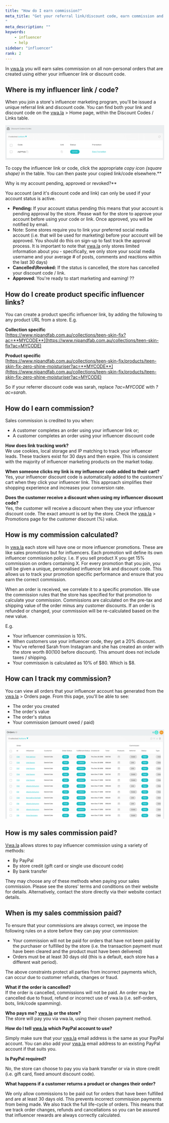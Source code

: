 ```yaml
---
title: "How do I earn commission?"
meta_title: "Get your referral link/discount code, earn commission and get paid
"
meta_description: ""
keywords:
    - influencer
    - help
sidebar: "influencer"
rank: 2
---
```

In [vwa.la](http://vwa.la) you will earn sales commission on all non-personal orders that are created using either your influencer link or discount code.

Where is my influencer link / code?
-----------------------------------

When you join a store's influencer marketing program, you'll be issued a unique referral link and discount code. You can find both your link and discount code on the [vwa.la](http://vwa.la) > Home page, within the Discount Codes / Links table.

![](/images/influencer/2018-12-22-11-01-26.png)

To copy the influencer link or code, click the appropriate _copy icon (square shape)_ in the table. You can then paste your copied link/code elsewhere.**  
  
Why is my account pending, approved or revoked?**

You account (and it's discount code and link) can only be used if your account status is active.

*   **Pending:** If your account status pending  this means that your account is pending approval by the store. Please wait for the store to approve your account before using your code or link. Once approved, you will be notified by email.
*   Note: Some stores require you to link your preferred social media account (i.e. that will be used for marketing) before your account will be approved. You should do this on sign-up to fast track the approval process. It is important to note that [vwa.la](http://vwa.la) only stores limited information about you - specifically, we only store your social media username and your average # of posts, comments and reactions within the last 30 days)
*   **Cancelled\\Revoked:** If the status is cancelled, the store has cancelled your discount code / link.
*   **Approved**: You're ready to start marketing and earning! ??

How do I create product specific influencer links?
--------------------------------------------------

You can create a product specific influencer link, by adding the following to any product URL from a store. E.g.

**Collection specific**  
[https://www.nipandfab.com.au/collections/teen-skin-fix?ac=**MYCODE**](https://www.nipandfab.com.au/collections/teen-skin-fix?ac=MYCODE)

**Product specific**  
[https://www.nipandfab.com.au/collections/teen-skin-fix/products/teen-skin-fix-zero-shine-moisturiser?ac=**MYCODE**](https://www.nipandfab.com.au/collections/teen-skin-fix/products/teen-skin-fix-zero-shine-moisturiser?ac=MYCODE)

So if your referrer discount code was sarah, replace _?ac=MYCODE_ with _?ac=sarah_.

How do I earn commission?
-------------------------

Sales commission is credited to you when:

*   A customer completes an order using your influencer link or;
*   A customer completes an order using your influencer discount code

**How does link tracking work?**  
We use cookies, local storage and IP matching to track your influencer leads. These trackers exist for 30 days and then expire. This is consistent with the majority of influencer marketing products on the market today.

**When someone clicks my link is my influencer code added to their cart?**  
Yes, your influencer discount code is automatically added to the customers' cart when they click your influencer link. This approach simplifies their shopping experience and increases your conversion rate.

**Does the customer receive a discount when using my influencer discount code?**  
Yes, the customer will receive a discount when they use your influencer discount code. The exact amount is set by the store. Check the [vwa.la](http://vwa.la) > Promotions page for the customer discount (%) value.

How is my commission calculated?
---------------------------------

In [vwa.la](http://vwa.la) each store will have one or more influencer promotions. These are like sales promotions but for influencers. Each promotion will define its own influencer commission policy. I.e. If you sell product X you get 15% commission on orders containing X. For every promotion that you join, you will be given a unique, personalised influencer link and discount code. This allows us to track your promotion specific performance and ensure that you earn the correct commission.

When an order is received, we correlate it to a specific promotion. We use the commission rules that the store has specified for that promotion to calculate your commission. Commissions are calculated on the pre-tax and shipping value of the order minus any customer discounts. If an order is refunded or changed, your commission will be re-calculated based on the new value.

E.g.

*   Your influencer commission is 10%.
*   When customers use your influencer code, they get a 20% discount.
*   You've referred Sarah from Instagram and she has created an order with the store worth $80 ($100 before discount). This amount does not include taxes / shipping.
*   Your commission is calculated as 10% of $80. Which is $8.

How can I track my commission?
------------------------------

You can view all orders that your influencer account has generated from the [vwa.la](http://vwa.la) > Orders page. From this page, you'll be able to see:

*   The order you created
*   The order's value
*   The order's status
*   Your commission (amount owed / paid)

![](/images/influencer/2018-12-22-11-15-20.png)

How is my sales commission paid?
--------------------------------

[Vwa.la](http://Vwa.la) allows stores to pay influencer commission using a variety of methods:

*   By PayPal
*   By store credit (gift card or single use discount code)
*   By bank transfer 

They may choose any of these methods when paying your sales commission. Please see the stores' terms and conditions on their website for details. Alternatively, contact the store directly via their website contact details.

When is my sales commission paid?
---------------------------------

To ensure that your commissions are always correct, we impose the following rules on a store before they can pay your commission:

*   Your commission will not be paid for orders that have not been paid by the purchaser or fulfilled by the store (i.e. the transaction payment must have been cleared and the product must have been delivered)
*   Orders must be at least 30 days old (this is a default, each store has a different wait period).

The above constraints protect all parties from incorrect payments which, can occur due to customer refunds, changes or fraud.

**What if the order is cancelled?**  
If the order is cancelled, commissions will not be paid. An order may be cancelled due to fraud, refund or incorrect use of vwa.la (i.e. self-orders, bots, link/code spamming).

**Who pays me?** [**vwa.la**](http://Vwa.la) **or the store?**  
The store will pay you via vwa.la, using their chosen payment method.

**How do I tell** [**vwa.la**](http://vwa.la) **which PayPal account to use?**

Simply make sure that your [vwa.la](http://vwa.la) email address is the same as your PayPal account. You can also add your [vwa.la](http://vwa.la) email address to an existing PayPal account if that suits you.

**Is PayPal required?**

No, the store can choose to pay you via bank transfer or via in store credit (i.e. gift card, fixed amount discount code).

**What happens if a customer returns a product or changes their order?**

We only allow commissions to be paid out for orders that have been fulfilled and are at least 30 days old. This prevents incorrect commission payments from being made. We also track the full life-cycle of orders. This means that we track order changes, refunds and cancellations so you can be assured that influencer rewards are always correctly calculated.